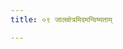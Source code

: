 ```yaml
---
title: ०९ जालक्षेत्रमिदमन्विष्यताम्

---
```

<div>
<script>
  (function() {
    var cx = '003441740804712584864:v9qx6owh9ly';
    var gcse = document.createElement('script');
    gcse.type = 'text/javascript';
    gcse.async = true;
    gcse.src = 'https://cse.google.com/cse.js?cx=' + cx;
    var s = document.getElementsByTagName('script')[0];
    s.parentNode.insertBefore(gcse, s);
  })();
</script>
<gcse:search></gcse:search>
</div>